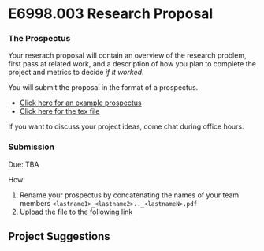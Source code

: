 # E6998.003 Research Proposal

### The Prospectus

Your reserach proposal will contain an overview of the research problem, first pass at related work, and a description of 
how you plan to complete the project and metrics to decide _if it worked_.

You will submit the proposal in the format of a prospectus.

* [Click here for an example prospectus]()
* [Click here for the tex file]()

If you want to discuss your project ideas, come chat during office hours.

### Submission

Due: TBA

How: 

1. Rename your prospectus by concatenating the names of your team members `<lastname1>_<lastname2>.._<lastnameN>.pdf`
2. Upload the file to [the following link](https://www.dropbox.com/request/NT8wHw3Wjs98fFxeKR9G)

## Project Suggestions


